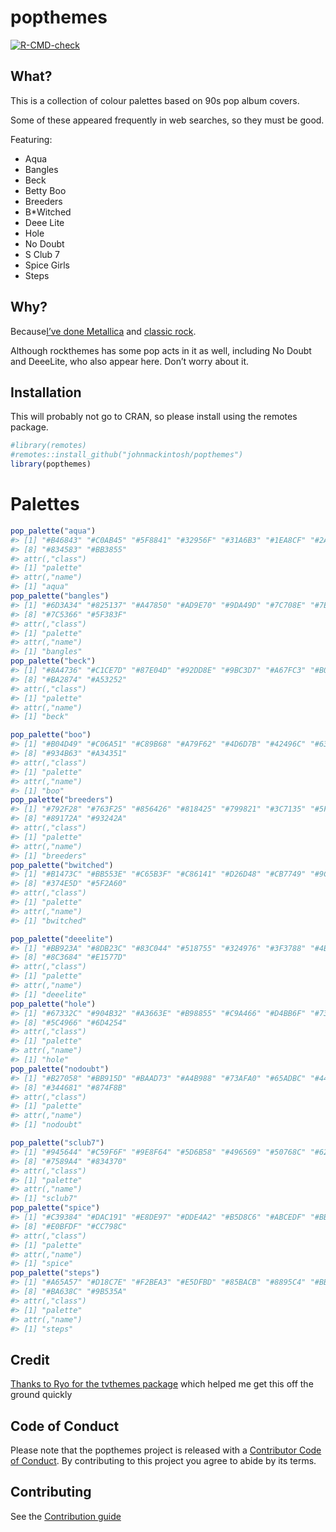 popthemes
================

<!-- badges: start -->

[![R-CMD-check](https://github.com/johnmackintosh/popthemes/actions/workflows/R-CMD-check.yaml/badge.svg)](https://github.com/johnmackintosh/popthemes/actions/workflows/R-CMD-check.yaml)

<!-- badges: end -->

## What?

This is a collection of colour palettes based on 90s pop album covers.

Some of these appeared frequently in web searches, so they must be good.

Featuring:

-   Aqua
-   Bangles
-   Beck
-   Betty Boo
-   Breeders
-   B\*Witched
-   Deee Lite
-   Hole
-   No Doubt
-   S Club 7
-   Spice Girls
-   Steps

## Why?

Because[I’ve done
Metallica](https://github.com/johnmackintosh/metallicaRt) and [classic
rock](https://github.com/johnmackintosh/rockthemes).

Although rockthemes has some pop acts in it as well, including No Doubt
and DeeeLite, who also appear here. Don’t worry about it.

## Installation

This will probably not go to CRAN, so please install using the remotes
package.

``` r
#library(remotes)
#remotes::install_github("johnmackintosh/popthemes")
library(popthemes)
```

# Palettes

``` r
pop_palette("aqua")
#> [1] "#B46843" "#C0AB45" "#5F8841" "#32956F" "#31A6B3" "#1EA8CF" "#2A638E"
#> [8] "#834583" "#BB3855"
#> attr(,"class")
#> [1] "palette"
#> attr(,"name")
#> [1] "aqua"
pop_palette("bangles")
#> [1] "#6D3A34" "#825137" "#A47850" "#AD9E70" "#9DA49D" "#7C708E" "#7E5876"
#> [8] "#7C5366" "#5F383F"
#> attr(,"class")
#> [1] "palette"
#> attr(,"name")
#> [1] "bangles"
pop_palette("beck")
#> [1] "#8A4736" "#C1CE7D" "#87E04D" "#92DD8E" "#9BC3D7" "#A67FC3" "#B03387"
#> [8] "#BA2874" "#A53252"
#> attr(,"class")
#> [1] "palette"
#> attr(,"name")
#> [1] "beck"
```

``` r
pop_palette("boo")
#> [1] "#B04D49" "#C06A51" "#C89B68" "#A79F62" "#4D6D7B" "#42496C" "#633D5A"
#> [8] "#934B63" "#A34351"
#> attr(,"class")
#> [1] "palette"
#> attr(,"name")
#> [1] "boo"
pop_palette("breeders")
#> [1] "#792F28" "#763F25" "#856426" "#818425" "#799821" "#3C7135" "#5F253B"
#> [8] "#89172A" "#93242A"
#> attr(,"class")
#> [1] "palette"
#> attr(,"name")
#> [1] "breeders"
pop_palette("bwitched")
#> [1] "#B1473C" "#BB553E" "#C65B3F" "#C86141" "#D26D48" "#CB7749" "#9C8F49"
#> [8] "#374E5D" "#5F2A60"
#> attr(,"class")
#> [1] "palette"
#> attr(,"name")
#> [1] "bwitched"
```

``` r
pop_palette("deeelite")
#> [1] "#BB923A" "#8DB23C" "#83C044" "#518755" "#324976" "#3F3788" "#4B3181"
#> [8] "#8C3684" "#E1577D"
#> attr(,"class")
#> [1] "palette"
#> attr(,"name")
#> [1] "deeelite"
pop_palette("hole")
#> [1] "#67332C" "#904B32" "#A3663E" "#B98855" "#C9A466" "#D4BB6F" "#738664"
#> [8] "#5C4966" "#6D4254"
#> attr(,"class")
#> [1] "palette"
#> attr(,"name")
#> [1] "hole"
pop_palette("nodoubt")
#> [1] "#B27058" "#BB915D" "#BAAD73" "#A4B988" "#73AFA0" "#65ADBC" "#446F96"
#> [8] "#344681" "#874F8B"
#> attr(,"class")
#> [1] "palette"
#> attr(,"name")
#> [1] "nodoubt"
```

``` r
pop_palette("sclub7")
#> [1] "#945644" "#C59F6F" "#9E8F64" "#5D6B58" "#496569" "#50768C" "#6288A6"
#> [8] "#7589A4" "#834370"
#> attr(,"class")
#> [1] "palette"
#> attr(,"name")
#> [1] "sclub7"
pop_palette("spice")
#> [1] "#C39384" "#DAC191" "#E8DE97" "#DDE4A2" "#B5D8C6" "#ABCEDF" "#BBC2E1"
#> [8] "#E0BFDF" "#CC798C"
#> attr(,"class")
#> [1] "palette"
#> attr(,"name")
#> [1] "spice"
pop_palette("steps")
#> [1] "#A65A57" "#D18C7E" "#F2BEA3" "#E5DFBD" "#85BACB" "#8895C4" "#BB6CA6"
#> [8] "#BA638C" "#9B535A"
#> attr(,"class")
#> [1] "palette"
#> attr(,"name")
#> [1] "steps"
```

## Credit

[Thanks to Ryo for the tvthemes
package](https://github.com/Ryo-N7/tvthemes) which helped me get this
off the ground quickly

## Code of Conduct

Please note that the popthemes project is released with a [Contributor
Code of Conduct](CODE_OF_CONDUCT.md). By contributing to this project
you agree to abide by its terms.

## Contributing

See the [Contribution guide](.github/CONTRIBUTING.md)
